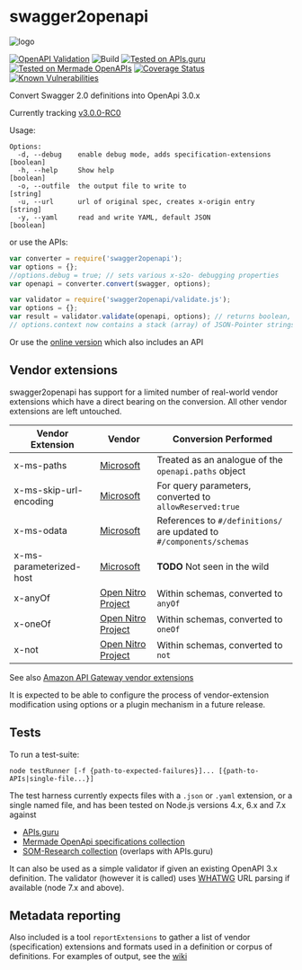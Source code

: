 # swagger2openapi

![logo](https://github.com/Mermade/swagger2openapi/blob/master/docs/logo.png?raw=true)

[![OpenAPI Validation](https://openapi-converter.herokuapp.com/api/v1/badge?url=https://openapi-converter.herokuapp.com/examples/openapi.json)](https://openapi-converter.herokuapp.com/api/v1/validate?url=https://openapi-converter.herokuapp.com/examples/openapi.json)
![Build](https://img.shields.io/travis/Mermade/swagger2openapi.svg)
[![Tested on APIs.guru](https://api.apis.guru/badges/tested_on.svg)](https://APIs.guru)
[![Tested on Mermade OpenAPIs](https://img.shields.io/badge/Additional%20Specs-1258-brightgreen.svg)](https://github.com/mermade/openapi_specifications)
[![Coverage Status](https://coveralls.io/repos/github/Mermade/swagger2openapi/badge.svg?branch=master)](https://coveralls.io/github/Mermade/swagger2openapi?branch=master)
[![Known Vulnerabilities](https://snyk.io/test/npm/swagger2openapi/badge.svg)](https://snyk.io/test/npm/swagger2openapi)

Convert Swagger 2.0 definitions into OpenApi 3.0.x

Currently tracking [v3.0.0-RC0](https://github.com/OAI/OpenAPI-Specification/blob/3.0.0-rc0/versions/3.0.md)

Usage:

````
Options:
  -d, --debug    enable debug mode, adds specification-extensions      [boolean]
  -h, --help     Show help                                             [boolean]
  -o, --outfile  the output file to write to                            [string]
  -u, --url      url of original spec, creates x-origin entry           [string]
  -y, --yaml     read and write YAML, default JSON                     [boolean]
````

or use the APIs:

````javascript
var converter = require('swagger2openapi');
var options = {};
//options.debug = true; // sets various x-s2o- debugging properties
var openapi = converter.convert(swagger, options);
````

````javascript
var validator = require('swagger2openapi/validate.js');
var options = {};
var result = validator.validate(openapi, options); // returns boolean, throws on error
// options.context now contains a stack (array) of JSON-Pointer strings
````

Or use the [online version](https://openapi-converter.herokuapp.com) which also includes an API

## Vendor extensions

swagger2openapi has support for a limited number of real-world vendor extensions which have a direct bearing on the conversion. All other vendor extensions are left untouched.

Vendor Extension|Vendor|Conversion Performed
|---|---|---|
x-ms-paths|[Microsoft](https://github.com/Azure/autorest/tree/master/docs/extensions)|Treated as an analogue of the `openapi.paths` object
x-ms-skip-url-encoding|[Microsoft](https://github.com/Azure/autorest/tree/master/docs/extensions)|For query parameters, converted to `allowReserved:true`
x-ms-odata|[Microsoft](https://github.com/Azure/autorest/tree/master/docs/extensions)|References to `#/definitions/` are updated to `#/components/schemas`
x-ms-parameterized-host|[Microsoft](https://github.com/Azure/autorest/tree/master/docs/extensions)|**TODO** Not seen in the wild
x-anyOf|[Open Nitro Project](https://github.com/mermade/bbcparse)|Within schemas, converted to `anyOf`
x-oneOf|[Open Nitro Project](https://github.com/mermade/bbcparse)|Within schemas, converted to `oneOf`
x-not|[Open Nitro Project](https://github.com/mermade/bbcparse)|Within schemas, converted to `not`

See also [Amazon API Gateway vendor extensions](http://docs.aws.amazon.com/apigateway/latest/developerguide/api-gateway-swagger-extensions.html)

It is expected to be able to configure the process of vendor-extension modification using options or a plugin 
mechanism in a future release.

## Tests

To run a test-suite:

````shell
node testRunner [-f {path-to-expected-failures}]... [{path-to-APIs|single-file...}]
````

The test harness currently expects files with a `.json` or `.yaml` extension, or a single named file, and has been tested on Node.js versions 4.x, 6.x and 7.x against

* [APIs.guru](https://github.com/APIs-guru/openapi-directory)
* [Mermade OpenApi specifications collection](https://github.com/mermade/openapi_specifications)
* [SOM-Research collection](https://github.com/SOM-Research/hapi) (overlaps with APIs.guru)

It can also be used as a simple validator if given an existing OpenAPI 3.x definition. The validator (however it is called) uses [WHATWG](https://whatwg.org/) URL parsing if available (node 7.x and above).

## Metadata reporting

Also included is a tool `reportExtensions` to gather a list of vendor (specification) extensions and formats used in a definition or corpus of definitions. For examples of output, see the [wiki](https://github.com/mermade/swagger2openapi/wiki)
